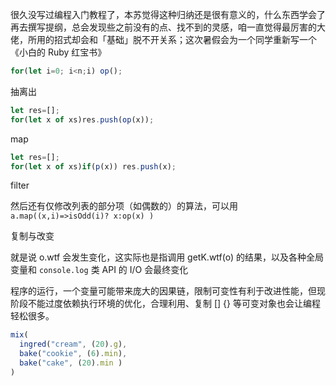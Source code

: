 
很久没写过编程入门教程了，本苏觉得这种归纳还是很有意义的，什么东西学会了再去撰写提纲，总会发现些之前没有的点、找不到的灵感，咱一直觉得最厉害的大佬，所用的招式却会和「基础」脱不开关系；这次暑假会为一个同学重新写一个《小白的 Ruby 红宝书》

```js
for(let i=0; i<n;i) op();
```

抽离出

```js
let res=[];
for(let x of xs)res.push(op(x));
```

map

```js
let res=[];
for(let x of xs)if(p(x)) res.push(x);
```

filter

然后还有仅修改列表的部分项（如偶数的）的算法，可以用 `a.map((x,i)=>isOdd(i)? x:op(x) )`

复制与改变

就是说 o.wtf 会发生变化，这实际也是指调用 getK.wtf(o) 的结果，以及各种全局变量和 `console.log` 类 API 的 I/O 会最终变化

程序的运行，一个变量可能带来庞大的因果链，限制可变性有利于改进性能，但现阶段不能过度依赖执行环境的优化，合理利用、复制 [] {} 等可变对象也会让编程轻松很多。

```js
mix(
  ingred("cream", (20).g),
  bake("cookie", (6).min),
  bake("cake", (20).min )
)
```
